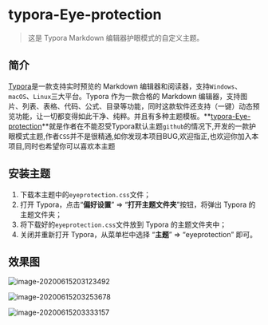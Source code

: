 # typora-Eye-protection

> 这是 Typora Markdown 编辑器护眼模式的自定义主题。

## 简介

[Typora](https://www.typora.io/)是一款支持实时预览的 Markdown 编辑器和阅读器，支持`Windows`、`macOS`、`Linux`三大平台。Typora 作为一款合格的 Markdown 编辑器，支持图片、列表、表格、代码、公式、目录等功能，同时这款软件还支持（一键）动态预览功能，让一切都变得如此干净、纯粹。并且有多种主题模板。**[typora-Eye-protection](https://github.com/mobaijun/typora-Eye-protection)**就是作者在不能忍受Typora默认主题`github`的情况下,开发的一款护眼模式主题,作者`CSS`并不是很精通,如你发现本项目BUG,欢迎指正,也欢迎你加入本项目,同时也希望你可以喜欢本主题

## 安装主题

1. 下载本主题中的`eyeprotection.css`文件；
2. 打开 Typora，点击“**偏好设置**” => “**打开主题文件夹**”按钮，将弹出 Typora 的主题文件夹；
3. 将下载好的`eyeprotection.css`文件放到 Typora 的主题文件夹中；
4. 关闭并重新打开 Typora，从菜单栏中选择 “**主题**” => “eyeprotection”  即可。

## 效果图

![image-20200615203123492](https://gitee.com/wang_lianjie/img/raw/master/img/20200615203123.png)

![image-20200615203253678](https://gitee.com/wang_lianjie/img/raw/master/img/20200615203253.png)

![image-20200615203333157](https://gitee.com/wang_lianjie/img/raw/master/img/20200615203333.png)